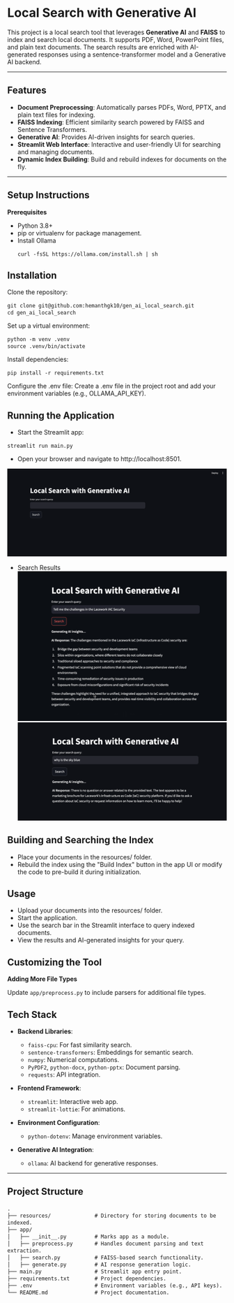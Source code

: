 # **Local Search with Generative AI**

This project is a local search tool that leverages **Generative AI** and **FAISS** to index and search local documents. It supports PDF, Word, PowerPoint files, and plain text documents. The search results are enriched with AI-generated responses using a sentence-transformer model and a Generative AI backend.

---

## **Features**

- **Document Preprocessing**: Automatically parses PDFs, Word, PPTX, and plain text files for indexing.
- **FAISS Indexing**: Efficient similarity search powered by FAISS and Sentence Transformers.
- **Generative AI**: Provides AI-driven insights for search queries.
- **Streamlit Web Interface**: Interactive and user-friendly UI for searching and managing documents.
- **Dynamic Index Building**: Build and rebuild indexes for documents on the fly.

---

## **Setup Instructions**

**Prerequisites**

* Python 3.8+
* pip or virtualenv for package management.
* Install Ollama
  ```
  curl -fsSL https://ollama.com/install.sh | sh
  ```

## **Installation**

Clone the repository:
```
git clone git@github.com:hemanthgk10/gen_ai_local_search.git
cd gen_ai_local_search
```

Set up a virtual environment:
```
python -m venv .venv
source .venv/bin/activate
```

Install dependencies:
```
pip install -r requirements.txt
```

Configure the .env file:
Create a .env file in the project root and add your environment variables (e.g., OLLAMA_API_KEY).

## **Running the Application**

* Start the Streamlit app:
```
streamlit run main.py
```

* Open your browser and navigate to http://localhost:8501.

![Alt Text](images/app_screen.png)

* Search Results
![Alt Text](images/search_result_1.png)
![Alt Text](images/search_result_2.png)


## **Building and Searching the Index**

* Place your documents in the resources/ folder.
* Rebuild the index using the "Build Index" button in the app UI or modify the code to pre-build it during initialization.

## **Usage**

* Upload your documents into the resources/ folder.
* Start the application.
* Use the search bar in the Streamlit interface to query indexed documents.
* View the results and AI-generated insights for your query.

## **Customizing the Tool**

**Adding More File Types**

Update `app/preprocess.py` to include parsers for additional file types.


## **Tech Stack**

- **Backend Libraries**:
  - `faiss-cpu`: For fast similarity search.
  - `sentence-transformers`: Embeddings for semantic search.
  - `numpy`: Numerical computations.
  - `PyPDF2`, `python-docx`, `python-pptx`: Document parsing.
  - `requests`: API integration.

- **Frontend Framework**:
  - `streamlit`: Interactive web app.
  - `streamlit-lottie`: For animations.

- **Environment Configuration**:
  - `python-dotenv`: Manage environment variables.

- **Generative AI Integration**:
  - `ollama`: AI backend for generative responses.

---

## **Project Structure**

```plaintext
.
├── resources/              # Directory for storing documents to be indexed.
├── app/
│   ├── __init__.py         # Marks app as a module.
│   ├── preprocess.py       # Handles document parsing and text extraction.
│   ├── search.py           # FAISS-based search functionality.
│   ├── generate.py         # AI response generation logic.
├── main.py                 # Streamlit app entry point.
├── requirements.txt        # Project dependencies.
├── .env                    # Environment variables (e.g., API keys).
└── README.md               # Project documentation.
```


